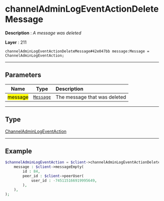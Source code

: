 # channelAdminLogEventActionDeleteMessage

**Description** : *A message was deleted*

**Layer** : 211

```tl
channelAdminLogEventActionDeleteMessage#42e047bb message:Message = ChannelAdminLogEventAction;
```

---

## Parameters

| Name | Type | Description |
| :---: | :---: | :--- |
| <mark>message</mark> | [`Message`](type/Message) | The message that was deleted |

---

## Type

[ChannelAdminLogEventAction](type/ChannelAdminLogEventAction)

---

## Example

```php
$channelAdminLogEventAction = $client->channelAdminLogEventActionDeleteMessage(
	message : $client->messageEmpty(
		id : 84,
		peer_id : $client->peerUser(
			user_id : -745115166919995649,
		),
	),
);
```